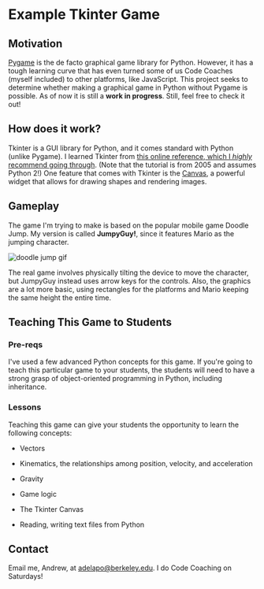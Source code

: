 # Example Tkinter Game



## Motivation



[Pygame](https://www.pygame.org/news) is the de facto graphical game library for Python. However, it has a tough learning curve that has even turned some of us Code Coaches (myself included) to other platforms, like JavaScript. This project seeks to determine whether making a graphical game in Python without Pygame is possible. As of now it is still a **work in progress**. Still, feel free to check it out!



## How does it work?



Tkinter is a GUI library for Python, and it comes standard with Python (unlike Pygame). I learned Tkinter from [this online reference, which I *highly* recommend going through](http://effbot.org/tkinterbook/). (Note that the tutorial is from 2005 and assumes Python 2!) One feature that comes with Tkinter is the [Canvas](http://effbot.org/tkinterbook/canvas.htm), a powerful widget that allows for drawing shapes and rendering images.



## Gameplay



The game I'm trying to make is based on the popular mobile game Doodle Jump. My version is called **JumpyGuy!**, since it features Mario as the jumping character.



![doodle jump gif](https://thumbs.gfycat.com/ContentEnragedIridescentshark-small.gif)



The real game involves physically tilting the device to move the character, but JumpyGuy instead uses arrow keys for the controls. Also, the graphics are a lot more basic, using rectangles for the platforms and Mario keeping the same height the entire time.



## Teaching This Game to Students



### Pre-reqs



I've used a few advanced Python concepts for this game. If you're going to teach this particular game to your students, the students will need to have a strong grasp of object-oriented programming in Python, including inheritance.



### Lessons

Teaching this game can give your students the opportunity to learn the following concepts:


* Vectors

* Kinematics, the relationships among position, velocity, and acceleration

* Gravity

* Game logic

* The Tkinter Canvas

* Reading, writing text files from Python



## Contact

Email me, Andrew, at adelapo@berkeley.edu. I do Code Coaching on Saturdays!